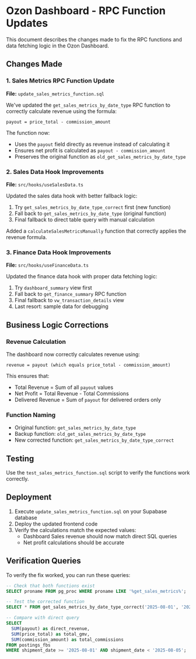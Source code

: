 # Ozon Dashboard - RPC Function Updates

This document describes the changes made to fix the RPC functions and data fetching logic in the Ozon Dashboard.

## Changes Made

### 1. Sales Metrics RPC Function Update

**File:** `update_sales_metrics_function.sql`

We've updated the `get_sales_metrics_by_date_type` RPC function to correctly calculate revenue using the formula:
```
payout = price_total - commission_amount
```

The function now:
- Uses the `payout` field directly as revenue instead of calculating it
- Ensures net profit is calculated as `payout - commission_amount`
- Preserves the original function as `old_get_sales_metrics_by_date_type`

### 2. Sales Data Hook Improvements

**File:** `src/hooks/useSalesData.ts`

Updated the sales data hook with better fallback logic:
1. Try `get_sales_metrics_by_date_type_correct` first (new function)
2. Fall back to `get_sales_metrics_by_date_type` (original function)
3. Final fallback to direct table query with manual calculation

Added a `calculateSalesMetricsManually` function that correctly applies the revenue formula.

### 3. Finance Data Hook Improvements

**File:** `src/hooks/useFinanceData.ts`

Updated the finance data hook with proper data fetching logic:
1. Try `dashboard_summary` view first
2. Fall back to `get_finance_summary` RPC function
3. Final fallback to `vw_transaction_details` view
4. Last resort: sample data for debugging

## Business Logic Corrections

### Revenue Calculation
The dashboard now correctly calculates revenue using:
```
revenue = payout (which equals price_total - commission_amount)
```

This ensures that:
- Total Revenue = Sum of all `payout` values
- Net Profit = Total Revenue - Total Commissions
- Delivered Revenue = Sum of `payout` for delivered orders only

### Function Naming
- Original function: `get_sales_metrics_by_date_type` 
- Backup function: `old_get_sales_metrics_by_date_type`
- New corrected function: `get_sales_metrics_by_date_type_correct`

## Testing

Use the `test_sales_metrics_function.sql` script to verify the functions work correctly.

## Deployment

1. Execute `update_sales_metrics_function.sql` on your Supabase database
2. Deploy the updated frontend code
3. Verify the calculations match the expected values:
   - Dashboard Sales revenue should now match direct SQL queries
   - Net profit calculations should be accurate

## Verification Queries

To verify the fix worked, you can run these queries:

```sql
-- Check that both functions exist
SELECT proname FROM pg_proc WHERE proname LIKE '%get_sales_metrics%';

-- Test the corrected function
SELECT * FROM get_sales_metrics_by_date_type_correct('2025-08-01', '2025-08-05', 'shipment_date');

-- Compare with direct query
SELECT 
  SUM(payout) as direct_revenue,
  SUM(price_total) as total_gmv,
  SUM(commission_amount) as total_commissions
FROM postings_fbs 
WHERE shipment_date >= '2025-08-01' AND shipment_date < '2025-08-05';
```